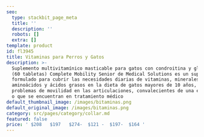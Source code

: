 ```yaml
---
seo:
  type: stackbit_page_meta
  title: ''
  description: ''
  robots: []
  extra: []
template: product
id: fl3945
title: Vitaminas para Perros y Gatos
description: >-
  Suplemento multivitamínico masticable para gatos con condroitina y glucosamina
  (60 tabletas) Complete Mobility Senior de Medical Solutions es un suplemento
  formulado para cubrir las necesidades diarias de vitaminas, minerales,
  aminoácidos y ácidos grasos en la dieta de gatos mayores de 10 años, con
  problemas de movilidad en las articulaciones, convalecientes de una enfermedad
  o que se encuentran en tratamiento médico
default_thumbnail_image: /images/bitaminas.png
default_original_image: /images/bitaminas.png
category: src/pages/category/collar.md
featured: false
price: ' $208   $197   $274-  $121 -  $197-  $164 '
---
```

